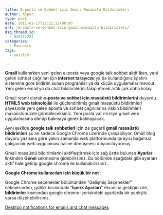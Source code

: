 ```yaml
---
title: E-posta ve Sohbet için Gmail Masaüstü Bildirimleri
author: Alper
type: post
date: 2011-01-27T12:21:22+00:00
url: /e-posta-ve-sohbet-icin-gmail-masaustu-bildirimleri/
dsq_thread_id:
  - 943372257
categories:
  - Masaüstü
tags:
  - yazılım

---
```

**Gmail** kullanırken yeni gelen e-posta veya google talk sohbet aktif iken, yeni gelen sohbet çağrıları için **internet tarayıcısı** ya da kullandığınız işletim sistemine göre bildirim sunan programlar ya da küçük uygulamalar mevcut. Yeni gelen email ya da chat bildirimlerini takip etmek artık çok daha kolay.

Gmail resmi olarak **e-posta ve sohbet için masaüstü bildirimlerini** duyurdu. **HTML5 web teknolojisi** ile güçlendirilmiş gmail masaüstü bildirimleri sayesinde yeni gelen eposta ve sohbet çağırılarına ilişkin bildirimleri masaüstünüzde görebileceksiniz. Yeni posta var mı diye gmail web uygulamasına dönüp bakmaya gerek kalmayacak.

Aynı şekilde **google talk sohbetleri** için de geçerli **gmail masaüstü bildirimleri** şu an sadece Google Chrome üzerinde çalışabiliyor. Gmail blog duyuru yazısına göre yakın zamanda web platformunda tarayıcı bağımsız çalışan bir web uygulaması haline dönüşmesi düşünülüyormuş.

Gmail masaüstü bildirimlerini aktifleştirmek için sağ üstte bulunan **Ayarlar** linkinden **Genel** sekmesine gidebilirsiniz. Bu bölümde aşağıdaki gibi ayarları aktif hale getirip google chrome ile kullanabilirsiniz.

**Google Chrome kullanıcıları için küçük bir not** :

Google Chrome seçenekler bölümünden &#8220;Gelişmiş Seçenekler&#8221; sekmesinden, gizlilik kısmındaki &#8220;**İçerik Ayarları**&#8221; ekranına geldiğinizde, **bildirimler** kısmından google chrome içerisindeki ayarlarda bir yanlışlık varsa düzeltebilirsiniz.

[Desktop notifications for emails and chat messages][1]

 [1]: https://gmailblog.blogspot.com/2011/01/desktop-notifications-for-emails-and.html